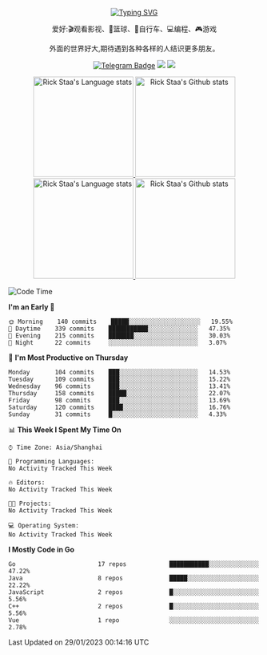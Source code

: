 <div align="center"> 

[![Typing SVG](https://readme-typing-svg.herokuapp.com?size=25&duration=2500&color=eeeeee&vCenter=true&width=200&height=40&lines=Hi+there+%F0%9F%91%8B%F0%9F%8F%BB;I'm+DanBai)](https://git.io/typing-svg)

爱好:🎬观看影视、🏀篮球、🚴自行车、💻编程、🎮游戏

外面的世界好大,期待遇到各种各样的人结识更多朋友。

[![Telegram Badge](https://img.shields.io/badge/-Telegram-blue?style=flat&logo=Telegram&logoColor=white)](https://t.me/danbai9420) 
[![](https://img.shields.io/badge/-Blog-brightgreen?style=flat&logo=Blogger&logoColor=white)](https://p00q.cn)
[![](https://img.shields.io/badge/-Email-red?style=flat&logo=Mail.Ru&logoColor=white)](mailto:danbai@88.com)
</div>

<!-- Light Mode -->
<div align="center"> 
<a href="https://github.com/anuraghazra/github-readme-stats#gh-light-mode-only">
<img height=200 src="https://github-readme-stats-git-master-rstaa-rickstaa.vercel.app/api/top-langs/?username=danbai225&layout=compact&langs_count=10&hide_border=1&role=OWNER,COLLABORATOR#gh-light-mode-only" alt="Rick Staa's Language stats" />
</a>
<a href="https://github.com/anuraghazra/github-readme-stats#gh-light-mode-only">
<img height=200 src="https://github-readme-stats-git-master-rstaa-rickstaa.vercel.app/api?username=danbai225&show_icons=true&count_private=true&line_height=28&hide_border=1&include_all_commits=true&card_width=450&role=OWNER,COLLABORATOR&exclude_repo=github-readme-stats#gh-light-mode-only" alt="Rick Staa's Github stats" />
</a>
</div>

<!-- Dark Mode -->
<div align="center"> 
<a href="https://github.com/anuraghazra/github-readme-stats#gh-dark-mode-only">
<img height=200 src="https://github-readme-stats-git-master-rstaa-rickstaa.vercel.app/api/top-langs/?username=danbai225&layout=compact&langs_count=10&hide_border=1&role=OWNER,COLLABORATOR&theme=github_dark#gh-dark-mode-only" alt="Rick Staa's Language stats" />
</a>
<a href="https://github.com/anuraghazra/github-readme-stats#gh-dark-mode-only">
<img height=200 src="https://github-readme-stats-git-master-rstaa-rickstaa.vercel.app/api?username=danbai225&show_icons=true&count_private=true&line_height=28&hide_border=1&include_all_commits=true&card_width=450&role=OWNER,COLLABORATOR&exclude_repo=github-readme-stats&theme=github_dark#gh-dark-mode-only" alt="Rick Staa's Github stats" />
</a>
</div>

<!--START_SECTION:waka-->
![Code Time](http://img.shields.io/badge/Code%20Time-143%20hrs%2040%20mins-blue)

**I'm an Early 🐤** 

```text
🌞 Morning    140 commits    █████░░░░░░░░░░░░░░░░░░░░   19.55% 
🌆 Daytime    339 commits    ███████████░░░░░░░░░░░░░░   47.35% 
🌃 Evening    215 commits    ███████░░░░░░░░░░░░░░░░░░   30.03% 
🌙 Night      22 commits     ░░░░░░░░░░░░░░░░░░░░░░░░░   3.07%

```
📅 **I'm Most Productive on Thursday** 

```text
Monday       104 commits    ███░░░░░░░░░░░░░░░░░░░░░░   14.53% 
Tuesday      109 commits    ███░░░░░░░░░░░░░░░░░░░░░░   15.22% 
Wednesday    96 commits     ███░░░░░░░░░░░░░░░░░░░░░░   13.41% 
Thursday     158 commits    █████░░░░░░░░░░░░░░░░░░░░   22.07% 
Friday       98 commits     ███░░░░░░░░░░░░░░░░░░░░░░   13.69% 
Saturday     120 commits    ████░░░░░░░░░░░░░░░░░░░░░   16.76% 
Sunday       31 commits     █░░░░░░░░░░░░░░░░░░░░░░░░   4.33%

```


📊 **This Week I Spent My Time On** 

```text
⌚︎ Time Zone: Asia/Shanghai

💬 Programming Languages: 
No Activity Tracked This Week

🔥 Editors: 
No Activity Tracked This Week

🐱‍💻 Projects: 
No Activity Tracked This Week

💻 Operating System: 
No Activity Tracked This Week

```

**I Mostly Code in Go** 

```text
Go                       17 repos            ███████████░░░░░░░░░░░░░░   47.22% 
Java                     8 repos             █████░░░░░░░░░░░░░░░░░░░░   22.22% 
JavaScript               2 repos             █░░░░░░░░░░░░░░░░░░░░░░░░   5.56% 
C++                      2 repos             █░░░░░░░░░░░░░░░░░░░░░░░░   5.56% 
Vue                      1 repo              ░░░░░░░░░░░░░░░░░░░░░░░░░   2.78%

```



 Last Updated on 29/01/2023 00:14:16 UTC
<!--END_SECTION:waka-->
